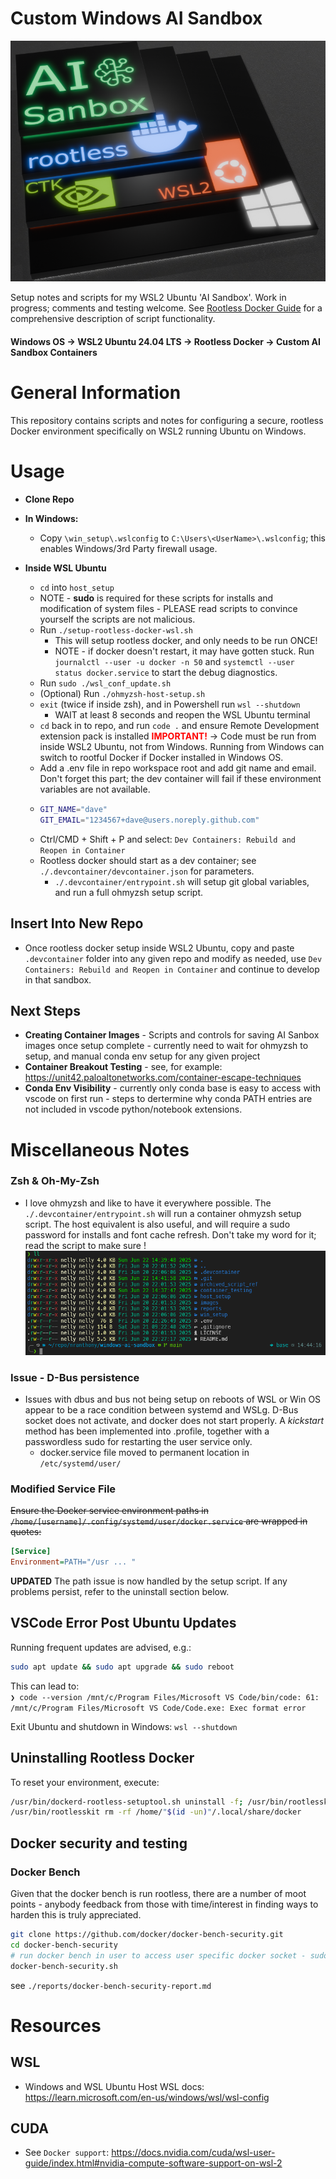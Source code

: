 # Custom Windows AI Sandbox
![tech stack logo](images/ai-sandbox-v02crop800px.png)

Setup notes and scripts for my WSL2 Ubuntu 'AI Sandbox'. Work in progress; comments and testing welcome. See [Rootless Docker Guide](./rootless_docker_guide.md) for a comprehensive description of script functionality.

#### Windows OS &#8594; WSL2 Ubuntu 24.04 LTS &#8594; Rootless Docker &#8594; Custom AI Sandbox Containers

# General Information

This repository contains scripts and notes for configuring a secure, rootless Docker environment specifically on WSL2 running Ubuntu on Windows.

# Usage

* **Clone Repo**

* **In Windows:**
  * Copy `\win_setup\.wslconfig` to `C:\Users\<UserName>\.wslconfig`; this enables Windows/3rd Party firewall usage.

* **Inside WSL Ubuntu**
  * `cd` into `host_setup`
  * NOTE - **sudo** is required for these scripts for installs and modification of system files - PLEASE read scripts to convince yourself the scripts are not malicious.
  * Run `./setup-rootless-docker-wsl.sh`
    * This will setup rootless docker, and only needs to be run ONCE!
    * NOTE - if docker doesn't restart, it may have gotten stuck. Run `journalctl --user -u docker -n 50` and `systemctl --user status docker.service` to start the debug diagnostics.
  * Run `sudo ./wsl_conf_update.sh`
  * (Optional) Run `./ohmyzsh-host-setup.sh`
  * `exit` (twice if inside zsh), and in Powershell run `wsl --shutdown`
    * WAIT at least 8 seconds and reopen the WSL Ubuntu terminal
  * `cd` back in to repo, and run `code .` and ensure Remote Development extension pack is installed <span style="color:red; font-weight:bold">IMPORTANT!</span> &#8594; Code must be run from inside WSL2 Ubuntu, not from Windows. Running from Windows can switch to rootful Docker if Docker installed in Windows OS.
  * Add a .env file in repo workspace root and add git name and email. Don't forget this part; the dev container will fail if these environment variables are not available.
  * ``` bash
    GIT_NAME="dave"
    GIT_EMAIL="1234567+dave@users.noreply.github.com"
    ```
  * Ctrl/CMD + Shift + P and select: `Dev Containers: Rebuild and Reopen in Container`
  * Rootless docker should start as a dev container; see `./.devcontainer/devcontainer.json` for parameters.
    * `./.devcontainer/entrypoint.sh` will setup git global variables, and run a full ohmyzsh setup script.

## Insert Into New Repo
* Once rootless docker setup inside WSL2 Ubuntu, copy and paste `.devcontainer` folder into any given repo and modify as needed, use `Dev Containers: Rebuild and Reopen in Container` and continue to develop in that sandbox.

## Next Steps
* **Creating Container Images** - Scripts and controls for saving AI Sanbox images once setup complete - currently need to wait for ohmyzsh to setup, and manual conda env setup for any given project
* **Container Breakout Testing** - see, for example: https://unit42.paloaltonetworks.com/container-escape-techniques 
* **Conda Env Visibility** - currently only conda base is easy to access with vscode on first run - steps to dertermine why conda PATH entries are not included in vscode python/notebook extensions.

# Miscellaneous Notes

### Zsh & Oh-My-Zsh
* I love ohmyzsh and like to have it everywhere possible.  The `./.devcontainer/entrypoint.sh` will run a container ohmyzsh setup script.  The host equivalent is also useful, and will require a sudo password for installs and font cache refresh. Don't take my word for it; read the script to make sure !
![OhMyZsh Pretty Pretty](images/zsh-in-ai-sandbox.png)
### Issue - D-Bus persistence
* Issues with dbus and bus not being setup on reboots of WSL or Win OS appear to be a race condition between systemd and WSLg. D-Bus socket does not activate, and docker does not start properly.  A *kickstart* method has been implemented into .profile, together with a passwordless sudo for restarting the user service only.
  * docker.service file moved to permanent location in `/etc/systemd/user/`

### Modified Service File

~~Ensure the Docker service environment paths in `/home/[username]/.config/systemd/user/docker.service` are wrapped in quotes:~~

```ini
[Service]
Environment=PATH="/usr ... "
```

**UPDATED** The path issue is now handled by the setup script. If any problems persist, refer to the uninstall section below.

## VSCode Error Post Ubuntu Updates

Running frequent updates are advised, e.g.:
```sh 
sudo apt update && sudo apt upgrade && sudo reboot
```
This can lead to:  
`❯ code --version
/mnt/c/Program Files/Microsoft VS Code/bin/code: 61: /mnt/c/Program Files/Microsoft VS Code/Code.exe: Exec format error`

Exit Ubuntu and shutdown in Windows: `wsl --shutdown`  

## Uninstalling Rootless Docker

To reset your environment, execute:

```bash
/usr/bin/dockerd-rootless-setuptool.sh uninstall -f; /usr/bin/rootlesskit rm -rf /home/"$(id -un)"/.local/share/docker
/usr/bin/rootlesskit rm -rf /home/"$(id -un)"/.local/share/docker
```

## Docker security and testing

### Docker Bench

Given that the docker bench is run rootless, there are a number of moot points - anybody feedback from those with time/interest in finding ways to harden this is truly appreciated.
```bash
git clone https://github.com/docker/docker-bench-security.git
cd docker-bench-security
# run docker bench in user to access user specific docker socket - sudo testing is not the idea here
docker-bench-security.sh
```
see `./reports/docker-bench-security-report.md`

# Resources

## WSL
* Windows and WSL Ubuntu Host WSL docs: https://learn.microsoft.com/en-us/windows/wsl/wsl-config

## CUDA
* See `Docker support`: https://docs.nvidia.com/cuda/wsl-user-guide/index.html#nvidia-compute-software-support-on-wsl-2
<!-- * Pre installation steps:  https://docs.nvidia.com/cuda/cuda-installation-guide-linux/#windows-subsystem-for-linux -->

